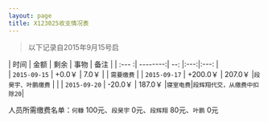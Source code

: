 ```yaml
---
layout: page
title: X123025收支情况表
---
```


> 以下记录自2015年9月15号启


| 时间                  |    金额       |   剩余     | 事物  | 备注          |
| :--- :| --------:| --:    |:---:|:---:   |  
| `2015-09-15`  | +0.0￥    |  7.0￥    |     | `需要缴费`  |
| `2015-09-17`     |   +200.0￥   |  207.0￥    |`段昊宇、叶鹏缴费`     |        |
| `2015-09-20`     |    -20.0￥ | 187.0￥  |`寝室电费`|`段辉翔代交，从缴费中扣除20`|


人员所需缴费名单：`何糠` 100元、`段昊宇` 0元、`段辉翔` 80元、`叶鹏` 0元
